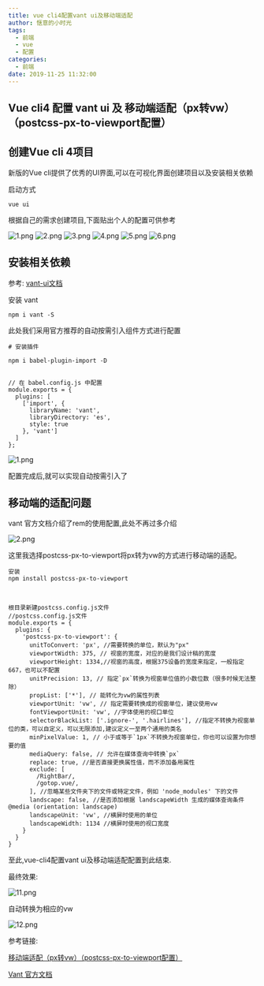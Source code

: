```yaml
---
title: vue cli4配置vant ui及移动端适配
author: 惬意的小时光
tags:
  - 前端
  - vue
  - 配置
categories:
  - 前端
date: 2019-11-25 11:32:00
---
```


<Boxx/>

## Vue cli4 配置 vant ui 及 移动端适配（px转vw）（postcss-px-to-viewport配置）

## 创建Vue cli 4项目

新版的Vue cli提供了优秀的UI界面,可以在可视化界面创建项目以及安装相关依赖

启动方式
```
vue ui
```

根据自己的需求创建项目,下面贴出个人的配置可供参考

![1.png](https://i.loli.net/2019/11/25/AY8nfeIB3NZ95Kz.png)
![2.png](https://i.loli.net/2019/11/25/UIeRp85aW7OBxzd.png)
![3.png](https://i.loli.net/2019/11/25/u8gVGWysZI7QhmH.png)
![4.png](https://i.loli.net/2019/11/25/Y3Gj6KaqunmVEHL.png)
![5.png](https://i.loli.net/2019/11/25/QAi8MSqYRc4Vh1B.png)
![6.png](https://i.loli.net/2019/11/25/9AFIDixChqJMnpo.png)

## 安装相关依赖

参考:
[vant-ui文档](https://youzan.github.io/vant/#/zh-CN/intro)

安装 vant
```
npm i vant -S
```
此处我们采用官方推荐的自动按需引入组件方式进行配置

```
# 安装插件

npm i babel-plugin-import -D


// 在 babel.config.js 中配置
module.exports = {
  plugins: [
    ['import', {
      libraryName: 'vant',
      libraryDirectory: 'es',
      style: true
    }, 'vant']
  ]
};
```
![1.png](https://i.loli.net/2019/11/25/vxSkGQ19O2ADlyc.png)

配置完成后,就可以实现自动按需引入了

## 移动端的适配问题

vant 官方文档介绍了rem的使用配置,此处不再过多介绍

![2.png](https://i.loli.net/2019/11/25/XCAjfoJWEk7QT91.png)

这里我选择postcss-px-to-viewport将px转为vw的方式进行移动端的适配。

```
安装
npm install postcss-px-to-viewport



根目录新建postcss.config.js文件
//postcss.config.js文件
module.exports = {
  plugins: {
    'postcss-px-to-viewport': {
      unitToConvert: 'px', //需要转换的单位，默认为"px"
      viewportWidth: 375, // 视窗的宽度，对应的是我们设计稿的宽度
      viewportHeight: 1334,//视窗的高度，根据375设备的宽度来指定，一般指定667，也可以不配置
      unitPrecision: 13, // 指定`px`转换为视窗单位值的小数位数（很多时候无法整除）
      propList: ['*'], // 能转化为vw的属性列表
      viewportUnit: 'vw', // 指定需要转换成的视窗单位，建议使用vw
      fontViewportUnit: 'vw', //字体使用的视口单位
      selectorBlackList: ['.ignore-', '.hairlines'], //指定不转换为视窗单位的类，可以自定义，可以无限添加,建议定义一至两个通用的类名
      minPixelValue: 1, // 小于或等于`1px`不转换为视窗单位，你也可以设置为你想要的值
      mediaQuery: false, // 允许在媒体查询中转换`px`
      replace: true, //是否直接更换属性值，而不添加备用属性
      exclude: [
        /RightBar/,
        /gotop.vue/,
      ], //忽略某些文件夹下的文件或特定文件，例如 'node_modules' 下的文件
      landscape: false, //是否添加根据 landscapeWidth 生成的媒体查询条件 @media (orientation: landscape)
      landscapeUnit: 'vw', //横屏时使用的单位
      landscapeWidth: 1134 //横屏时使用的视口宽度
    }
  }
}

```

至此,vue-cli4配置vant ui及移动端适配配置到此结束.

最终效果:

![11.png](https://i.loli.net/2019/11/26/m3PBtkpXh8q6SOY.png)

自动转换为相应的vw

![12.png](https://i.loli.net/2019/11/26/kiAGRsMTIZ7Ka8W.png)

参考链接: 

[移动端适配（px转vw）（postcss-px-to-viewport配置）](https://juejin.im/post/5d415603e51d4561d044cc51)

[Vant 官方文档](https://youzan.github.io/vant/#/zh-CN/intro)

<Vssue :title="$title" />